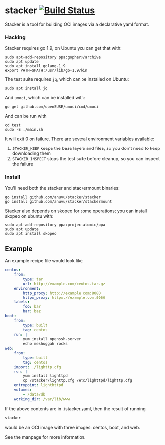 # stacker [![Build Status](https://travis-ci.org/anuvu/stacker.svg?branch=master)](https://travis-ci.org/anuvu/stacker)

Stacker is a tool for building OCI images via a declarative yaml format.

### Hacking

Stacker requires go 1.9, on Ubuntu you can get that with:

    sudo apt-add-repository ppa:gophers/archive
    sudo apt update
    sudo apt install golang-1.9
    export PATH=$PATH:/usr/lib/go-1.9/bin

The test suite requires `jq`, which can be installed on Ubuntu:

    sudo apt install jq

And `umoci`, which can be installed with:

    go get github.com/openSUSE/umoci/cmd/umoci

And can be run with

    cd test
    sudo -E ./main.sh

It will exit 0 on failure. There are several environment variables available:

1. `STACKER_KEEP` keeps the base layers and files, so you don't need to keep
   downloading them
1. `STACKER_INSPECT` stops the test suite before cleanup, so you can inspect
   the failure

### Install

You'll need both the stacker and stackermount binaries:

    go install github.com/anuvu/stacker/stacker
    go install github.com/anuvu/stacker/stackermount

Stacker also depends on skopeo for some operations; you can install skopeo on
ubuntu with:

    sudo apt-add-repository ppa:projectatomic/ppa
    sudo apt update
    sudo apt install skopeo

## Example

An example recipe file would look like:

```yaml
centos:
    from:
        type: tar
        url: http://example.com/centos.tar.gz
    environment:
        http_proxy: http://example.com:8080
        https_proxy: https://example.com:8080
    labels:
        foo: bar
        bar: baz
boot:
    from:
        type: built
        tag: centos
    run: |
        yum install openssh-server
        echo meshuggah rocks
web:
    from:
        type: built
        tag: centos
    import: ./lighttp.cfg
    run: |
        yum install lighttpd
        cp /stacker/lighttp.cfg /etc/lighttpd/lighttp.cfg
    entrypoint: lighthttpd
    volumes:
        - /data/db
    working_dir: /var/lib/www
```

If the above contents are in ./stacker.yaml, then the result of running

```bash
stacker
```

would be an OCI image with three images: centos, boot, and web.

See the manpage for more information.
